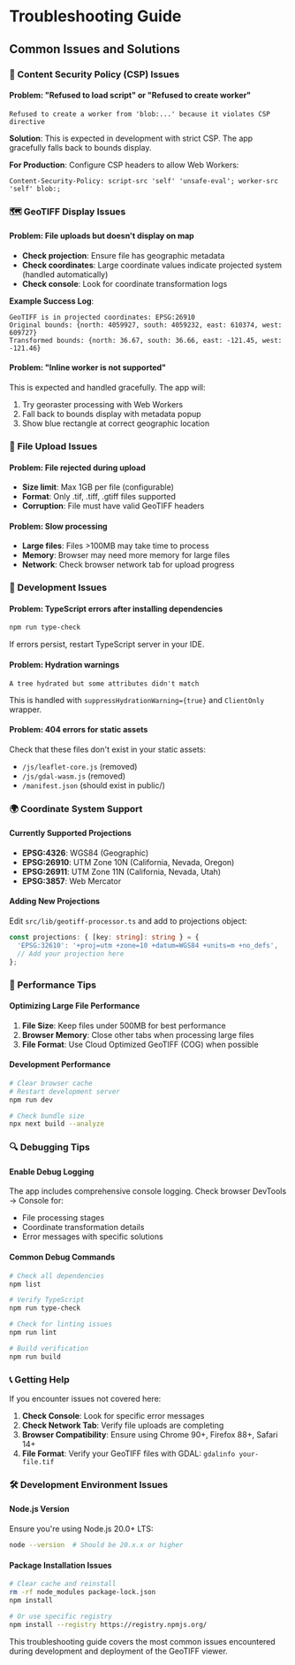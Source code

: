# Troubleshooting Guide

## Common Issues and Solutions

### 🚫 Content Security Policy (CSP) Issues

#### Problem: "Refused to load script" or "Refused to create worker"
```
Refused to create a worker from 'blob:...' because it violates CSP directive
```

**Solution**: This is expected in development with strict CSP. The app gracefully falls back to bounds display.

**For Production**: Configure CSP headers to allow Web Workers:
```http
Content-Security-Policy: script-src 'self' 'unsafe-eval'; worker-src 'self' blob:;
```

### 🗺️ GeoTIFF Display Issues

#### Problem: File uploads but doesn't display on map
- **Check projection**: Ensure file has geographic metadata
- **Check coordinates**: Large coordinate values indicate projected system (handled automatically)
- **Check console**: Look for coordinate transformation logs

**Example Success Log**:
```
GeoTIFF is in projected coordinates: EPSG:26910
Original bounds: {north: 4059927, south: 4059232, east: 610374, west: 609727}
Transformed bounds: {north: 36.67, south: 36.66, east: -121.45, west: -121.46}
```

#### Problem: "Inline worker is not supported"
This is expected and handled gracefully. The app will:
1. Try georaster processing with Web Workers
2. Fall back to bounds display with metadata popup
3. Show blue rectangle at correct geographic location

### 📁 File Upload Issues

#### Problem: File rejected during upload
- **Size limit**: Max 1GB per file (configurable)
- **Format**: Only .tif, .tiff, .gtiff files supported
- **Corruption**: File must have valid GeoTIFF headers

#### Problem: Slow processing
- **Large files**: Files >100MB may take time to process
- **Memory**: Browser may need more memory for large files
- **Network**: Check browser network tab for upload progress

### 🔧 Development Issues

#### Problem: TypeScript errors after installing dependencies
```bash
npm run type-check
```
If errors persist, restart TypeScript server in your IDE.

#### Problem: Hydration warnings
```
A tree hydrated but some attributes didn't match
```
This is handled with `suppressHydrationWarning={true}` and `ClientOnly` wrapper.

#### Problem: 404 errors for static assets
Check that these files don't exist in your static assets:
- `/js/leaflet-core.js` (removed)
- `/js/gdal-wasm.js` (removed)
- `/manifest.json` (should exist in public/)

### 🌍 Coordinate System Support

#### Currently Supported Projections
- **EPSG:4326**: WGS84 (Geographic)
- **EPSG:26910**: UTM Zone 10N (California, Nevada, Oregon)
- **EPSG:26911**: UTM Zone 11N (California, Nevada, Utah)
- **EPSG:3857**: Web Mercator

#### Adding New Projections
Edit `src/lib/geotiff-processor.ts` and add to projections object:
```typescript
const projections: { [key: string]: string } = {
  'EPSG:32610': '+proj=utm +zone=10 +datum=WGS84 +units=m +no_defs',
  // Add your projection here
};
```

### 🚀 Performance Tips

#### Optimizing Large File Performance
1. **File Size**: Keep files under 500MB for best performance
2. **Browser Memory**: Close other tabs when processing large files
3. **File Format**: Use Cloud Optimized GeoTIFF (COG) when possible

#### Development Performance
```bash
# Clear browser cache
# Restart development server
npm run dev

# Check bundle size
npx next build --analyze
```

### 🔍 Debugging Tips

#### Enable Debug Logging
The app includes comprehensive console logging. Check browser DevTools → Console for:
- File processing stages
- Coordinate transformation details
- Error messages with specific solutions

#### Common Debug Commands
```bash
# Check all dependencies
npm list

# Verify TypeScript
npm run type-check

# Check for linting issues
npm run lint

# Build verification
npm run build
```

### 📞 Getting Help

If you encounter issues not covered here:

1. **Check Console**: Look for specific error messages
2. **Check Network Tab**: Verify file uploads are completing
3. **Browser Compatibility**: Ensure using Chrome 90+, Firefox 88+, Safari 14+
4. **File Format**: Verify your GeoTIFF files with GDAL: `gdalinfo your-file.tif`

### 🛠️ Development Environment Issues

#### Node.js Version
Ensure you're using Node.js 20.0+ LTS:
```bash
node --version  # Should be 20.x.x or higher
```

#### Package Installation Issues
```bash
# Clear cache and reinstall
rm -rf node_modules package-lock.json
npm install

# Or use specific registry
npm install --registry https://registry.npmjs.org/
```

This troubleshooting guide covers the most common issues encountered during development and deployment of the GeoTIFF viewer.